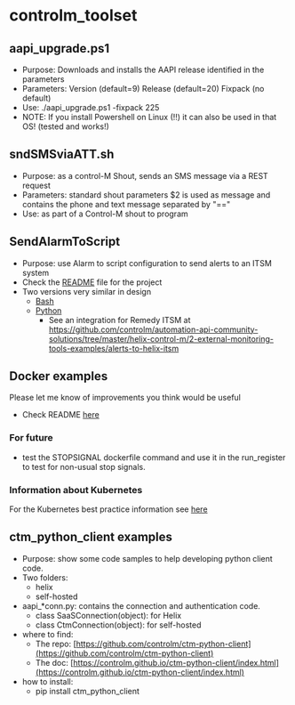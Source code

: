 # controlm_toolset

## aapi_upgrade.ps1

- Purpose: Downloads and installs the AAPI release identified in the parameters
- Parameters: Version (default=9) Release (default=20) Fixpack (no default)
- Use: ./aapi_upgrade.ps1 -fixpack 225
- NOTE: If you install Powershell on Linux (!!) it can also be used in that OS! (tested and works!)
  
## sndSMSviaATT.sh

- Purpose: as a control-M Shout, sends an SMS message via a REST request
- Parameters: standard shout parameters $2 is used as message and contains the phone and text message separated by "=="
- Use: as part of a Control-M shout to program

## SendAlarmToScript

- Purpose: use Alarm to script configuration to send alerts to an ITSM system
- Check the [README](sendAlarmToScript/README.md) file for the project
- Two versions very similar in design
   - [Bash](sendAlarmToScript/Bash)
   - [Python](sendAlarmToScript/Python)
       - See an integration for Remedy ITSM at https://github.com/controlm/automation-api-community-solutions/tree/master/helix-control-m/2-external-monitoring-tools-examples/alerts-to-helix-itsm

## Docker examples

Please let me know of improvements you think would be useful

- Check README [here](docker/README.md)

### For future

- test the STOPSIGNAL dockerfile command and use it in the run_register to test for non-usual stop signals.

### Information about Kubernetes

For the Kubernetes best practice information see [here](https://github.com/controlm/automation-api-quickstart/tree/master/control-m/301-statefulset-agent-to-run-k8s-jobs-using-ai-job)

## ctm_python_client examples

- Purpose: show some code samples to help developing python client code.
- Two folders:
  - helix
  - self-hosted
- aapi_*conn.py: contains the connection and authentication code.
  - class SaaSConnection(object): for Helix
  - class CtmConnection(object): for self-hosted
- where to find:
  - The repo: [https://github.com/controlm/ctm-python-client](https://github.com/controlm/ctm-python-client)
  - The doc: [https://controlm.github.io/ctm-python-client/index.html](https://controlm.github.io/ctm-python-client/index.html)
- how to install:
  - pip install ctm_python_client
